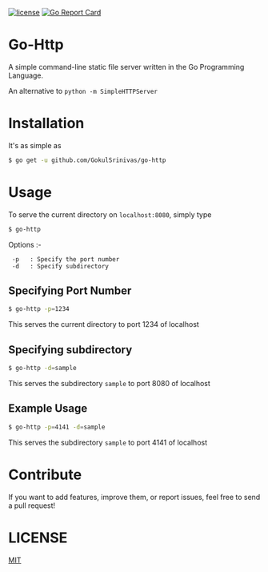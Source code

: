 [![license](http://img.shields.io/badge/license-MIT-red.svg?style=flat)](https://github.com/GokulSrinivas/go-http/blob/master/LICENSE.md)
[![Go Report Card](http://goreportcard.com/badge/gokulsrinivas/go-http)](http://goreportcard.com/report/gokulsrinivas/go-http)
# Go-Http

A simple command-line static file server written in the Go Programming Language.

An alternative to `python -m SimpleHTTPServer`

# Installation

It's as simple as

```sh
$ go get -u github.com/GokulSrinivas/go-http
```
# Usage

To serve the current directory on `localhost:8080`, simply type

```sh
$ go-http
```

Options :-

	 -p   : Specify the port number
	 -d   : Specify subdirectory

## Specifying Port Number

```sh
$ go-http -p=1234
```

This serves the current directory to port 1234 of localhost

## Specifying subdirectory

```sh
$ go-http -d=sample
```

This serves the subdirectory `sample` to port 8080 of localhost

## Example Usage

```sh
$ go-http -p=4141 -d=sample
```

This serves the subdirectory `sample` to port 4141 of localhost

# Contribute

If you want to add features, improve them, or report issues, feel free to send a pull request!

# LICENSE

[MIT](https://github.com/GokulSrinivas/go-http/blob/master/LICENSE.md)
